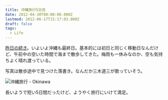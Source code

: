 ```yaml
---
title: 沖縄旅行5日目
date: 2012-04-30T00:00:00.000Z
lastmod: 2012-06-17T15:17:03.000Z
draft: false
tags:
  - Life
---
```


[昨日の続き](/posts/20120429/p01)。いよいよ沖縄も最終日。基本的には初日と同じく移動日なんだけど、午前中の空いた時間で海まで散歩してきた。梅雨も一休みなのか、空も気持ちよく晴れ渡っている。

写真は散歩途中で見つけた落書き。なんだか三木道三が歌っていそう。

![沖縄旅行 - Okinawa](@/assets/flickr/7169057235.jpg "沖縄旅行 - Okinawa")

長いようで短い5日間だったけど、ようやく旅行にいけて満足。
